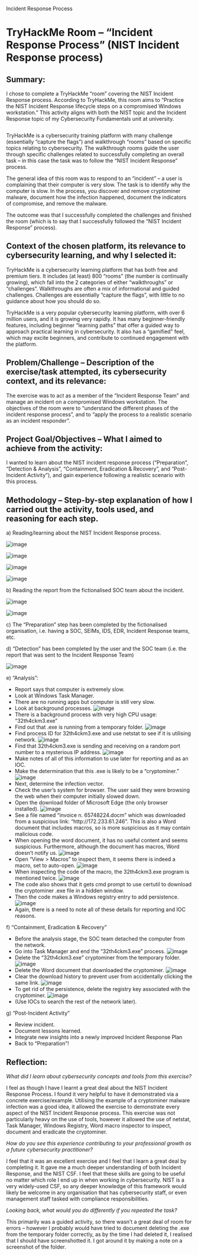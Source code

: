 
Incident Response Process

<h1>TryHackMe Room – “Incident Response Process” (NIST Incident Response process)</h1>

<h2>Summary:</h2>

I chose to complete a TryHackMe “room” covering the NIST Incident Response process. According to TryHackMe, this room aims to “Practice the NIST Incident Response lifecycle steps on a compromised Windows workstation.”
This activity aligns with both the NIST topic and the Incident Response topic of my Cybersecurity Fundamentals unit at university.

<img src="https://github.com/nathanus-maximus/nathanus-maximus.github.io/blob/assets/004.jpg" class="img-responsive" alt="">

TryHackMe is a cybersecurity training platform with many challenge (essentially “capture the flags”) and walkthrough “rooms” based on specific topics relating to cybersecurity. The walkthrough rooms guide the user through specific challenges related to successfully completing an overall task – in this case the task was to follow the “NIST Incident Response” process.

The general idea of this room was to respond to an “incident” – a user is complaining that their computer is very slow. The task is to identify why the computer is slow. In the process, you discover and remove cryptominer malware, document how the infection happened, document the indicators of compromise, and remove the malware.

The outcome was that I successfully completed the challenges and finished the room (which is to say that I successfully followed the “NIST Incident Response” process).


<h2>Context of the chosen platform, its relevance to cybersecurity learning, and why I selected it:</h2>

TryHackMe is a cybersecurity learning platform that has both free and premium tiers. It includes (at least) 800 “rooms” (the number is continually growing), which fall into the 2 categories of either “walkthroughs” or “challenges”. Walkthroughs are often a mix of informational and guided challenges. Challenges are essentially “capture the flags”, with little to no guidance about how you should do so.

TryHackMe is a very popular cybersecurity learning platform, with over 6 million users, and it is growing very rapidly. It has many beginner-friendly features, including beginner “learning paths” that offer a guided way to approach practical learning in cybersecurity. It also has a “gamified” feel, which may excite beginners, and contribute to continued engagement with the platform.


<h2>Problem/Challenge – Description of the exercise/task attempted, its cybersecurity context, and its relevance:</h2>

The exercise was to act as a member of the “Incident Response Team” and manage an incident on a compromised Windows workstation. The objectives of the room were to “understand the different phases of the incident response process”, and to “apply the process to a realistic scenario as an incident responder”.


<h2>Project Goal/Objectives – What I aimed to achieve from the activity:</h2>

I wanted to learn about the NIST incident response process (“Preparation”, “Detection & Analysis”, “Containment, Eradication & Recovery”, and “Post-Incident Activity”), and gain experience following a realistic scenario with this process.


<h2>Methodology – Step-by-step explanation of how I carried out the activity, tools used, and reasoning for each step.</h2>

a)	Reading/learning about the NIST Incident Response process.

![image](https://github.com/nathanus-maximus/nathanus-maximus.github.io/blob/assets/004.jpg)

![image](https://github.com/nathanus-maximus/nathanus-maximus.github.io/blob/assets/005.jpg)

![image](https://github.com/nathanus-maximus/nathanus-maximus.github.io/blob/assets/006.jpg)

![image](https://github.com/nathanus-maximus/nathanus-maximus.github.io/blob/assets/007.jpg)

b)	Reading the report from the fictionalised SOC team about the incident.

![image](https://github.com/nathanus-maximus/nathanus-maximus.github.io/blob/assets/008.jpg)

![image](https://github.com/nathanus-maximus/nathanus-maximus.github.io/blob/assets/009.jpg)

c)	The “Preparation” step has been completed by the fictionalised organisation, i.e. having a SOC, SEIMs, IDS, EDR, Incident Response teams, etc.

d)	“Detection” has been completed by the user and the SOC team (i.e. the report that was sent to the Incident Response Team)

![image](https://github.com/nathanus-maximus/nathanus-maximus.github.io/blob/assets/010.jpg)

e)	“Analysis”:

* Report says that computer is extremely slow.
* Look at Windows Task Manager.
* There are no running apps but computer is still very slow.
* Look at background processes.
  ![image](https://github.com/nathanus-maximus/nathanus-maximus.github.io/blob/assets/013.jpg)
* There is a background process with very high CPU usage: “32th4ckm3.exe”
* Find out that .exe is running from a temporary folder.
  ![image](https://github.com/nathanus-maximus/nathanus-maximus.github.io/blob/assets/015.jpg)
* Find process ID for 32th4ckm3.exe and use netstat to see if it is utilising network.
  ![image](https://github.com/nathanus-maximus/nathanus-maximus.github.io/blob/assets/016.jpg)
* Find that 32th4ckm3.exe is sending and receiving on a random port number to a mysterious IP address.
  ![image](https://github.com/nathanus-maximus/nathanus-maximus.github.io/blob/assets/018.jpg)
* Make notes of all of this information to use later for reporting and as an IOC.
* Make the determination that this .exe is likely to be a “cryptominer.”
  ![image](https://github.com/nathanus-maximus/nathanus-maximus.github.io/blob/assets/019.jpg)
* Next, determine the infection vector.
* Check the user’s system for browser. The user said they were browsing the web when their computer initially slowed down.
* Open the download folder of Microsoft Edge (the only browser installed).
  ![image](https://github.com/nathanus-maximus/nathanus-maximus.github.io/blob/assets/022.jpg)
* See a file named “invoice n. 65748224.docm” which was downloaded from a suspicious link: “ht<span>tp://</span>172.233.61.246”. This is also a Word document that includes macros, so is more suspicious as it may contain malicious code.
* When opening the word document, it has no useful content and seems suspicious. Furthermore, although the document has macros, Word doesn’t notify us.
  ![image](https://github.com/nathanus-maximus/nathanus-maximus.github.io/blob/assets/025.jpg)
* Open “View > Macros” to inspect them, it seems there is indeed a macro, set to auto-open.
  ![image](https://github.com/nathanus-maximus/nathanus-maximus.github.io/blob/assets/026.jpg)
* When inspecting the code of the macro, the 32th4ckm3.exe program is mentioned twice.
  ![image](https://github.com/nathanus-maximus/nathanus-maximus.github.io/blob/assets/027.jpg)
* The code also shows that it gets cmd prompt to use certutil to download the cryptominer .exe file in a hidden window.
* Then the code makes a Windows registry entry to add persistence.
  ![image](https://github.com/nathanus-maximus/nathanus-maximus.github.io/blob/assets/031.jpg)
* Again, there is a need to note all of these details for reporting and IOC reasons.

f)	“Containment, Eradication & Recovery”

* Before the analysis stage, the SOC team detached the computer from the network.
* Go into Task Manager and end the “32th4ckm3.exe” process.
  ![image](https://github.com/nathanus-maximus/nathanus-maximus.github.io/blob/assets/038.jpg)
* Delete the “32th4ckm3.exe” cryptominer from the temporary folder.
  ![image](https://github.com/nathanus-maximus/nathanus-maximus.github.io/blob/assets/039.jpg)
* Delete the Word document that downloaded the cryptominer.
  ![image](https://github.com/nathanus-maximus/nathanus-maximus.github.io/blob/assets/040.jpg)
* Clear the download history to prevent user from accidentally clicking the same link.
  ![image](https://github.com/nathanus-maximus/nathanus-maximus.github.io/blob/assets/041.jpg)
* To get rid of the persistence, delete the registry key associated with the cryptominer.
  ![image](https://github.com/nathanus-maximus/nathanus-maximus.github.io/blob/assets/044.jpg)
* (Use IOCs to search the rest of the network later).

g)	“Post-Incident Activity”

* Review incident.
* Document lessons learned.
* Integrate new insights into a newly improved Incident Response Plan
* Back to “Preparation”!


<h2>Reflection:</h2>

<i>What did I learn about cybersecurity concepts and tools from this exercise?</i>

I feel as though I have I learnt a great deal about the NIST Incident Response Process. I found it very helpful to have it demonstrated via a concrete exercise/example. Utilising the example of a cryptominer malware infection was a good idea, it allowed the exercise to demonstrate every aspect of the NIST Incident Response process. This exercise was not particularly heavy on the use of tools, however it allowed the use of netstat, Task Manager, Windows Registry, Word macro inspector to inspect, document and eradicate the cryptominer.

<i>How do you see this experience contributing to your professional growth as a future cybersecurity practitioner?</i>

I feel that it was an excellent exercise and I feel that I learn a great deal by completing it. It gave me a much deeper understanding of both Incident Response, and the NIST CSF. I feel that these skills are going to be useful no matter which role I end up in when working in cybersecurity. NIST is a very widely-used CSF, so any deeper knowledge of this framework would likely be welcome in any organisation that has cybersecurity staff, or even management staff tasked with compliance responsibilities.

<i>Looking back, what would you do differently if you repeated the task?</i>

This primarily was a guided activity, so there wasn’t a great deal of room for errors – however I probably would have tried to document deleting the .exe from the temporary folder correctly, as by the time I had deleted it, I realised that I should have screenshotted it. I got around it by making a note on a screenshot of the folder.








